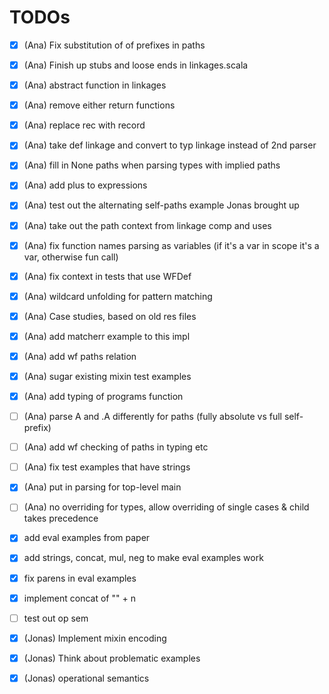 # TODOs

- [x] (Ana) Fix substitution of of prefixes in paths
- [x] (Ana) Finish up stubs and loose ends in linkages.scala
- [x] (Ana) abstract function in linkages 
- [x] (Ana) remove either return functions
- [x] (Ana) replace rec with record 
- [x] (Ana) take def linkage and convert to typ linkage instead of 2nd parser
- [x] (Ana) fill in None paths when parsing types with implied paths
- [x] (Ana) add plus to expressions
- [x] (Ana) test out the alternating self-paths example Jonas brought up
- [x] (Ana) take out the path context from linkage comp and uses
- [x] (Ana) fix function names parsing as variables (if it's a var in scope it's a var, otherwise fun call)
- [x] (Ana) fix context in tests that use WFDef
- [x] (Ana) wildcard unfolding for pattern matching
- [x] (Ana) Case studies, based on old res files
- [x] (Ana) add matcherr example to this impl
- [x] (Ana) add wf paths relation
- [x] (Ana) sugar existing mixin test examples
- [x] (Ana) add typing of programs function
- [ ] (Ana) parse A and .A differently for paths (fully absolute vs full self-prefix)
- [ ] (Ana) add wf checking of paths in typing etc
- [ ] (Ana) fix test examples that have strings
- [x] (Ana) put in parsing for top-level main
- [ ] (Ana) no overriding for types, allow overriding of single cases & child takes precedence
- [x] add eval examples from paper
- [x] add strings, concat, mul, neg to make eval examples work
- [x] fix parens in eval examples
- [x] implement concat of "" + n
- [ ] test out op sem


- [x] (Jonas) Implement mixin encoding
- [x] (Jonas) Think about problematic examples
- [x] (Jonas) operational semantics